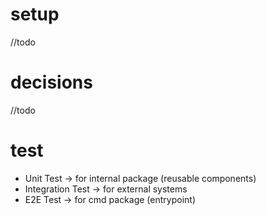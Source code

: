 # setup

//todo

# decisions

//todo

# test

- Unit Test -> for internal package (reusable components)
- Integration Test -> for external systems
- E2E Test -> for cmd package (entrypoint)